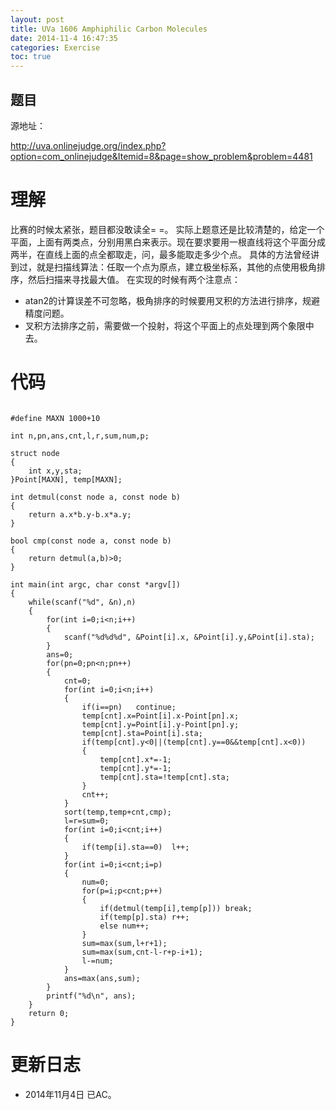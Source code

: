 ```yaml
---
layout: post
title: UVa 1606 Amphiphilic Carbon Molecules
date: 2014-11-4 16:47:35
categories: Exercise
toc: true
---
```

## 题目
源地址：

http://uva.onlinejudge.org/index.php?option=com_onlinejudge&Itemid=8&page=show_problem&problem=4481

# 理解
比赛的时候太紧张，题目都没敢读全= =。
实际上题意还是比较清楚的，给定一个平面，上面有两类点，分别用黑白来表示。现在要求要用一根直线将这个平面分成两半，在直线上面的点全都取走，问，最多能取走多少个点。
具体的方法曾经讲到过，就是扫描线算法：任取一个点为原点，建立极坐标系，其他的点使用极角排序，然后扫描来寻找最大值。
在实现的时候有两个注意点：
- atan2的计算误差不可忽略，极角排序的时候要用叉积的方法进行排序，规避精度问题。
- 叉积方法排序之前，需要做一个投射，将这个平面上的点处理到两个象限中去。

<!-- more -->

# 代码

```

#define MAXN 1000+10

int n,pn,ans,cnt,l,r,sum,num,p;

struct node
{
    int x,y,sta;
}Point[MAXN], temp[MAXN];

int detmul(const node a, const node b)
{
    return a.x*b.y-b.x*a.y;
}

bool cmp(const node a, const node b)
{
    return detmul(a,b)>0;
}

int main(int argc, char const *argv[])
{
	while(scanf("%d", &n),n)
    {
        for(int i=0;i<n;i++)
        {
            scanf("%d%d%d", &Point[i].x, &Point[i].y,&Point[i].sta);
        }
        ans=0;
        for(pn=0;pn<n;pn++)
        {
            cnt=0;
            for(int i=0;i<n;i++)
            {
                if(i==pn)   continue;
                temp[cnt].x=Point[i].x-Point[pn].x;
                temp[cnt].y=Point[i].y-Point[pn].y;
                temp[cnt].sta=Point[i].sta;
                if(temp[cnt].y<0||(temp[cnt].y==0&&temp[cnt].x<0))
                {
                    temp[cnt].x*=-1;
                    temp[cnt].y*=-1;
                    temp[cnt].sta=!temp[cnt].sta;
                }
                cnt++;
            }
            sort(temp,temp+cnt,cmp);
            l=r=sum=0;
            for(int i=0;i<cnt;i++)
            {
                if(temp[i].sta==0)  l++;
            }
            for(int i=0;i<cnt;i=p)
            {
                num=0;
                for(p=i;p<cnt;p++)
                {
                    if(detmul(temp[i],temp[p])) break;
                    if(temp[p].sta) r++;
                    else num++;
                }
                sum=max(sum,l+r+1);
                sum=max(sum,cnt-l-r+p-i+1);
                l-=num;
            }
            ans=max(ans,sum);
        }
        printf("%d\n", ans);
    }
	return 0;
}

```

# 更新日志
- 2014年11月4日 已AC。